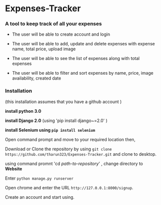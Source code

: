 # Expenses-Tracker 
### A tool to keep track of all your expenses 


- The user will be able to create account and login

- The user will be able to add, update and delete expenses with expense name, total price, upload image


- The user will be able to see the list of expenses along with total expenses

- The user will be able to filter and sort expenses by name, price, image availability, created date

### Installation 

(this installation assumes that you have a github account )

**install python 3.0** 
 
**install Django 2.0** (using 'pip install django~=2.0' )

**install  Selenium using `pip install selenium`**

 
 Open command prompt and move to your required location then,

 Download or Clone the repository by using `git clone https://github.com/tharun323/Expenses-Tracker.git` and clone to desktop. 

 using command promnt 'cd *path-to-repository*' , change directory to **Website**

 Enter `python manage.py runserver`

 Open chrome and enter the URL `http://127.0.0.1:8000/signup`.

 Create an account and start using.
